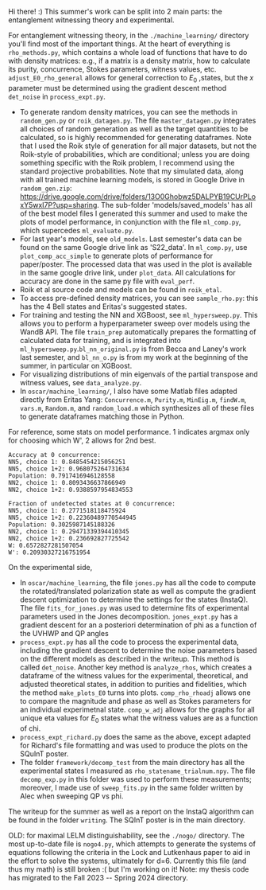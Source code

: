 Hi there! :) This summer's work can be split into 2 main parts: the entanglement witnessing theory and experimental.

For entanglement witnessing theory, in the `./machine_learning/` directory you'll find most of the important things. At the heart of everything is `rho_methods.py`, which contains a whole load of functions that have to do with density matrices: e.g., if a matrix is a density matrix, how to calculate its purity, concurrence, Stokes parameters, witness values, etc. `adjust_E0_rho_general` allows for general correction to $E_0$ ,states, but the $x$ parameter must be determined using the gradient descent method `det_noise` in `process_expt.py`.
- To generate random density matrices, you can see the methods in `random_gen.py` or `roik_datagen.py`. The file `master_datagen.py` integrates all choices of random generation as well as the target quantities to be calculated, so is highly recommended for generating dataframes. Note that I used the Roik style of generation for all major datasets, but not the Roik-style of probabilities, which are conditional; unless you are doing something specific with the Roik problem, I recommend using the standard projective probabilities. Note that my simulated data, along with all trained machine learning models, is stored in Google Drive in `random_gen.zip`: https://drive.google.com/drive/folders/13O0Ghobwz5DALPYB19CUrPLoxY5wxI7P?usp=sharing. The sub-folder 'models/saved_models' has all of the best model files I generated this summer and used to make the plots of model performance, in conjunction with the file `ml_comp.py`, which supercedes `ml_evaluate.py`.
- For last year's models, see `old_models`. Last semester's data can be found on the same Google drive link as 'S22_data'. In `ml_comp.py`, use `plot_comp_acc_simple` to generate plots of performance for paper/poster. The processed data that was used in the plot is available in the same google drive link, under `plot_data`. All calculations for accuracy are done in the same py file with `eval_perf`.
- Roik et al source code and models can be found in `roik_etal`.
- To access pre-defined density matrices, you can see `sample_rho.py`: this has the 4 Bell states and Eritas's suggested states.
- For training and testing the NN and XGBoost, see `ml_hypersweep.py`. This allows you to perform a hyperparameter sweep over models using the WandB API. The file `train_prep` automatically prepares the formatting of calculated data for training, and is integrated into `ml_hypersweep.py`.`bl_nn_original.py` is from Becca and Laney's work last semester, and `bl_nn_o.py` is from my work at the beginning of the summer, in particular on XGBoost.
- For visualizing distributions of min eigenvals of the partial transpose and witness values, see `data_analyze.py`.
- In `oscar/machine_learning/`, I also have some Matlab files adapted directly from Eritas Yang: `Concurrence.m`, `Purity.m`, `MinEig.m`, `findW.m`, `vars.m`, `Random.m`, and `random_load.m` which synthesizes all of these files to generate dataframes matching those in Python.

For reference, some stats on model performance. 1 indicates argmax only for choosing which W', 2 allows for 2nd best.

    Accuracy at 0 concurrence:
    NN5, choice 1: 0.8485454215056251
    NN5, choice 1+2: 0.968075264731634
    Population: 0.7917416946128558
    NN2, choice 1: 0.8093436637866949
    NN2, choice 1+2: 0.9388597954834553

    Fraction of undetected states at 0 concurrence:
    NN5, choice 1: 0.2771518118475924
    NN5, choice 1+2: 0.22360489770544945
    Population: 0.3025987145188326
    NN2, choice 1: 0.29471339394410345
    NN2, choice 1+2: 0.236692827725542
    W: 0.6572827281507054
    W': 0.20930327216751954

On the experimental side,
- In `oscar/machine_learning`, the file `jones.py` has all the code to compute the rotated/translated polarization state as well as compute the gradient descent optimization to determine the settings for the states (InstaQ). The file `fits_for_jones.py` was used to determine fits of experimental parameters used in the Jones decomposition. `jones_expt.py` has a gradient descent for an a posteriori determination of phi as a function of the UVHWP and QP angles
- `process_expt.py` has all the code to process the experimental data, including the gradient descent to determine the noise parameters based on the different models as described in the writeup. This method is called `det_noise`. Another key method is `analyze_rhos`, which creates a dataframe of the witness values for the experimental, theoretical, and adjusted theoretical states, in addition to purities and fidelities, which the method `make_plots_E0` turns into plots. `comp_rho_rhoadj` allows one to compare the magnitude and phase as well as Stokes parameters for an individual experimetnal state. `comp_w_adj` allows for the graphs for all unique eta values for $E_0$ states what the witness values are as a function of chi.
- `process_expt_richard.py` does the same as the above, except adapted for Richard's file formatting and was used to produce the plots on the SQuInT poster.
- The folder `framework/decomp_test` from the main directory has all the experimental states I measured as `rho_statename_trialnum.npy`. The file `decomp_exp.py` in this folder was used to perform these measurements; moreover, I made use of `sweep_fits.py` in the same folder written by Alec when sweeping QP vs phi.

The writeup for the summer as well as a report on the InstaQ algorithm can be found in the folder `writing`. The SQInT poster is in the main directory.

OLD: for maximal LELM distinguishability, see the `./nogo/` directory. The most up-to-date file is `nogo4.py`, which attempts to generate the systems of equations following the criteria in the Lock and Lutkenhaus paper to aid in the effort to solve the systems, ultimately for d=6. Currently this file (and thus my math) is still broken :( but I'm working on it! Note: my thesis code has migrated to the Fall 2023 -- Spring 2024 directory.

